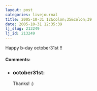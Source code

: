 ```yaml
---
layout: post
categories: livejournal
title: 2005-10-31 12&colon;35&colon;39
date: 2005-10-31 12:35:39
lj_slug: 213249
lj_id: 213249
---
```

Happy b-day october31st !!


<div id="comments"><h4>Comments:</h4><div class="lj-comments"><ul>
<li><h3>october31st: </h3>
<a id="comment-554"></a>
<p>Thanks! :)</p>
</li>
</ul></div></div>
